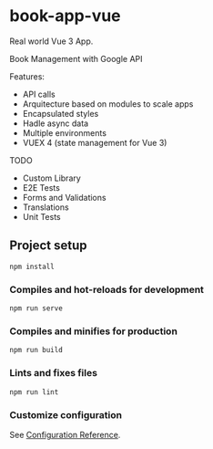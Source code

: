 # book-app-vue

Real world Vue 3 App.

Book Management with Google API

Features:

-   API calls
-   Arquitecture based on modules to scale apps
-   Encapsulated styles
-   Hadle async data
-   Multiple environments
-   VUEX 4 (state management for Vue 3)

TODO

-   Custom Library
-   E2E Tests
-   Forms and Validations
-   Translations
-   Unit Tests

## Project setup

```
npm install
```

### Compiles and hot-reloads for development

```
npm run serve
```

### Compiles and minifies for production

```
npm run build
```

### Lints and fixes files

```
npm run lint
```

### Customize configuration

See [Configuration Reference](https://cli.vuejs.org/config/).

